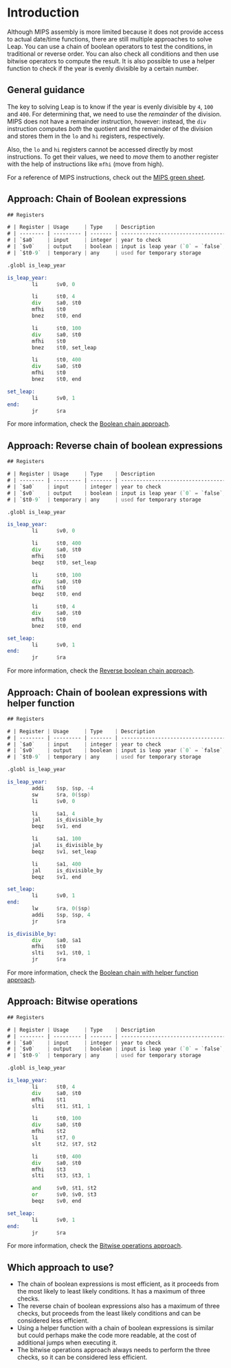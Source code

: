 # Introduction

Although MIPS assembly is more limited because it does not provide access to actual date/time functions,
there are still multiple approaches to solve Leap. You can use a chain of boolean operators to test
the conditions, in traditional or reverse order. You can also check all conditions and then use bitwise
operators to compute the result. It is also possible to use a helper function to check if the year
is evenly divisible by a certain number.

## General guidance

The key to solving Leap is to know if the year is evenly divisible by `4`, `100` and `400`.
For determining that, we need to use the _remainder_ of the division. MIPS does not have a remainder
instruction, however: instead, the `div` instruction computes _both_ the quotient and the remainder
of the division and stores them in the `lo` and `hi` registers, respectively.

Also, the `lo` and `hi` registers cannot be accessed directly by most instructions. To get their
values, we need to _move_ them to another register with the help of instructions like `mfhi` (move from high).

For a reference of MIPS instructions, check out the [MIPS green sheet][mips-green-sheet].

## Approach: Chain of Boolean expressions

```asm
## Registers

# | Register | Usage     | Type    | Description                                      |
# | -------- | --------- | ------- | ------------------------------------------------ |
# | `$a0`    | input     | integer | year to check                                    |
# | `$v0`    | output    | boolean | input is leap year (`0` = `false`, `1` = `true`) |
# | `$t0-9`  | temporary | any     | used for temporary storage                       |

.globl is_leap_year

is_leap_year:
        li      $v0, 0

        li      $t0, 4
        div     $a0, $t0
        mfhi    $t0
        bnez    $t0, end

        li      $t0, 100
        div     $a0, $t0
        mfhi    $t0
        bnez    $t0, set_leap

        li      $t0, 400
        div     $a0, $t0
        mfhi    $t0
        bnez    $t0, end

set_leap:
        li      $v0, 1
end:
        jr      $ra
```

For more information, check the [Boolean chain approach][approach-boolean-chain].

## Approach: Reverse chain of boolean expressions

```asm
## Registers

# | Register | Usage     | Type    | Description                                      |
# | -------- | --------- | ------- | ------------------------------------------------ |
# | `$a0`    | input     | integer | year to check                                    |
# | `$v0`    | output    | boolean | input is leap year (`0` = `false`, `1` = `true`) |
# | `$t0-9`  | temporary | any     | used for temporary storage                       |

.globl is_leap_year

is_leap_year:
        li      $v0, 0

        li      $t0, 400
        div     $a0, $t0
        mfhi    $t0
        beqz    $t0, set_leap

        li      $t0, 100
        div     $a0, $t0
        mfhi    $t0
        beqz    $t0, end

        li      $t0, 4
        div     $a0, $t0
        mfhi    $t0
        bnez    $t0, end

set_leap:
        li      $v0, 1
end:
        jr      $ra
```

For more information, check the [Reverse boolean chain approach][approach-boolean-chain-reverse].

## Approach: Chain of boolean expressions with helper function

```asm
## Registers

# | Register | Usage     | Type    | Description                                      |
# | -------- | --------- | ------- | ------------------------------------------------ |
# | `$a0`    | input     | integer | year to check                                    |
# | `$v0`    | output    | boolean | input is leap year (`0` = `false`, `1` = `true`) |
# | `$t0-9`  | temporary | any     | used for temporary storage                       |

.globl is_leap_year

is_leap_year:
        addi    $sp, $sp, -4
        sw      $ra, 0($sp)
        li      $v0, 0

        li      $a1, 4
        jal     is_divisible_by
        beqz    $v1, end

        li      $a1, 100
        jal     is_divisible_by
        beqz    $v1, set_leap

        li      $a1, 400
        jal     is_divisible_by
        beqz    $v1, end

set_leap:
        li      $v0, 1
end:
        lw      $ra, 0($sp)
        addi    $sp, $sp, 4
        jr      $ra

is_divisible_by:
        div     $a0, $a1
        mfhi    $t0
        slti    $v1, $t0, 1
        jr      $ra
```

For more information, check the [Boolean chain with helper function approach][approach-boolean-chain-with-helper-fn].

## Approach: Bitwise operations

```asm
## Registers

# | Register | Usage     | Type    | Description                                      |
# | -------- | --------- | ------- | ------------------------------------------------ |
# | `$a0`    | input     | integer | year to check                                    |
# | `$v0`    | output    | boolean | input is leap year (`0` = `false`, `1` = `true`) |
# | `$t0-9`  | temporary | any     | used for temporary storage                       |

.globl is_leap_year

is_leap_year:
        li      $t0, 4
        div     $a0, $t0
        mfhi    $t1
        slti    $t1, $t1, 1

        li      $t0, 100
        div     $a0, $t0
        mfhi    $t2
        li      $t7, 0
        slt     $t2, $t7, $t2

        li      $t0, 400
        div     $a0, $t0
        mfhi    $t3
        slti    $t3, $t3, 1

        and     $v0, $t1, $t2
        or      $v0, $v0, $t3
        beqz    $v0, end

set_leap:
        li      $v0, 1
end:
        jr      $ra
```

For more information, check the [Bitwise operations approach][approach-bitwise].

## Which approach to use?

- The chain of boolean expressions is most efficient, as it proceeds from the most likely to least likely conditions.
  It has a maximum of three checks.
- The reverse chain of boolean expressions also has a maximum of three checks, but proceeds from the least likely conditions
  and can be considered less efficient.
- Using a helper function with a chain of boolean expressions is similar but could perhaps make the code more readable, at
  the cost of additional jumps when executing it.
- The bitwise operations approach always needs to perform the three checks, so it can be considered less efficient.

[mips-green-sheet]: https://inst.eecs.berkeley.edu/~cs61c/resources/MIPS_Green_Sheet.pdf
[approach-boolean-chain]: https://exercism.org/tracks/mips/exercises/leap/approaches/boolean-chain
[approach-boolean-chain-reverse]: https://exercism.org/tracks/mips/exercises/leap/approaches/boolean-chain-reverse
[approach-boolean-chain-with-helper-fn]: https://exercism.org/tracks/mips/exercises/leap/approaches/boolean-chain-with-helper-fn
[approach-bitwise]: https://exercism.org/tracks/mips/exercises/leap/approaches/bitwise
